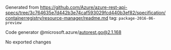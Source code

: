 Generated from https://github.com/Azure/azure-rest-api-specs/tree/3c764635e7d442b3e74caf593029fcd440b3ef82/specification/containerregistry/resource-manager/readme.md tag: `package-2016-06-preview`

Code generator @microsoft.azure/autorest.go@2.1.168

No exported changes